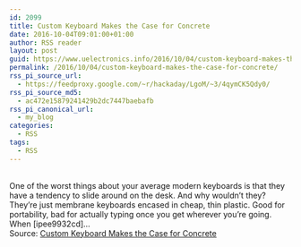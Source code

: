 ```yaml
---
id: 2099
title: Custom Keyboard Makes the Case for Concrete
date: 2016-10-04T09:01:00+01:00
author: RSS reader
layout: post
guid: https://www.uelectronics.info/2016/10/04/custom-keyboard-makes-the-case-for-concrete/
permalink: /2016/10/04/custom-keyboard-makes-the-case-for-concrete/
rss_pi_source_url:
  - https://feedproxy.google.com/~r/hackaday/LgoM/~3/4qymCK5Qdy0/
rss_pi_source_md5:
  - ac472e15879241429b2dc7447baebafb
rss_pi_canonical_url:
  - my_blog
categories:
  - RSS
tags:
  - RSS
---
```

&#013;  
One of the worst things about your average modern keyboards is that they have a tendency to slide around on the desk. And why wouldn’t they? They’re just membrane keyboards encased in cheap, thin plastic. Good for portability, bad for actually typing once you get wherever you’re going. When [ipee9932cd]…&#013;  
Source: <a href="https://feedproxy.google.com/~r/hackaday/LgoM/~3/4qymCK5Qdy0/" target="_blank">Custom Keyboard Makes the Case for Concrete</a>